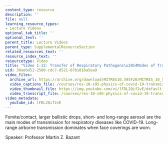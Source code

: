 ```yaml
---
content_type: resource
description: ''
file: null
learning_resource_types:
- Lecture Videos
optional_tab_title: ''
optional_text: ''
parent_title: Lecture Videos
parent_type: SupplementalResourceSection
related_resources_text: ''
resource_index_text: ''
resourcetype: Video
title: "Video 1-12: Transfer of Respiratory Pathogens\u2014Modes of Transmission"
uid: 30aebd51-2580-cdc7-d521-67b1818a5ea9
video_files:
  archive_url: https://archive.org/download/MITRES10.S95F20/MITRES_10_S95F20_0112_300k.mp4
  video_captions_file: /courses/res-10-s95-physics-of-covid-19-transmission-fall-2020/c0326769f73b51248c5d650f917b2ea6_lFDL2Qif2vE.vtt
  video_thumbnail_file: https://img.youtube.com/vi/lFDL2Qif2vE/default.jpg
  video_transcript_file: /courses/res-10-s95-physics-of-covid-19-transmission-fall-2020/f5bf8f7c68acae533ac9d3ca93154db3_lFDL2Qif2vE.pdf
video_metadata:
  youtube_id: lFDL2Qif2vE
---
```


Fomite/contact, larger ballistic drops, short- and long-range aerosol are the main modes of transmission for respiratory diseases like COVID-19. Long-range airborne transmission dominates when face coverings are worn.

Speaker: Professor Martin Z. Bazant
